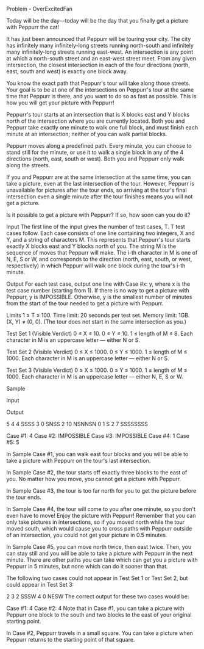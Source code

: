 Problem - OverExcitedFan


Today will be the day—today will be the day that you finally get a picture with Peppurr the cat!

It has just been announced that Peppurr will be touring your city. The city has infinitely many infinitely-long streets running north-south and infinitely many infinitely-long streets running east-west. An intersection is any point at which a north-south street and an east-west street meet. From any given intersection, the closest intersection in each of the four directions (north, east, south and west) is exactly one block away.

You know the exact path that Peppurr's tour will take along those streets. Your goal is to be at one of the intersections on Peppurr's tour at the same time that Peppurr is there, and you want to do so as fast as possible. This is how you will get your picture with Peppurr!

Peppurr's tour starts at an intersection that is X blocks east and Y blocks north of the intersection where you are currently located. Both you and Peppurr take exactly one minute to walk one full block, and must finish each minute at an intersection; neither of you can walk partial blocks.

Peppurr moves along a predefined path. Every minute, you can choose to stand still for the minute, or use it to walk a single block in any of the 4 directions (north, east, south or west). Both you and Peppurr only walk along the streets.

If you and Peppurr are at the same intersection at the same time, you can take a picture, even at the last intersection of the tour. However, Peppurr is unavailable for pictures after the tour ends, so arriving at the tour's final intersection even a single minute after the tour finishes means you will not get a picture.

Is it possible to get a picture with Peppurr? If so, how soon can you do it?

Input
The first line of the input gives the number of test cases, T. T test cases follow. Each case consists of one line containing two integers, X and Y, and a string of characters M. This represents that Peppurr's tour starts exactly X blocks east and Y blocks north of you. The string M is the sequence of moves that Peppurr will make. The i-th character in M is one of N, E, S or W, and corresponds to the direction (north, east, south, or west, respectively) in which Peppurr will walk one block during the tour's i-th minute.

Output
For each test case, output one line with Case #x: y, where x is the test case number (starting from 1). If there is no way to get a picture with Peppurr, y is IMPOSSIBLE. Otherwise, y is the smallest number of minutes from the start of the tour needed to get a picture with Peppurr.

Limits
1 ≤ T ≤ 100.
Time limit: 20 seconds per test set.
Memory limit: 1GB.
(X, Y) ≠ (0, 0). (The tour does not start in the same intersection as you.)

Test Set 1 (Visible Verdict)
0 ≤ X ≤ 10.
0 ≤ Y ≤ 10.
1 ≤ length of M ≤ 8.
Each character in M is an uppercase letter — either N or S.

Test Set 2 (Visible Verdict)
0 ≤ X ≤ 1000.
0 ≤ Y ≤ 1000.
1 ≤ length of M ≤ 1000.
Each character in M is an uppercase letter — either N or S.

Test Set 3 (Visible Verdict)
0 ≤ X ≤ 1000.
0 ≤ Y ≤ 1000.
1 ≤ length of M ≤ 1000.
Each character in M is an uppercase letter — either N, E, S or W.

Sample

Input
 	
Output
 
5
4 4 SSSS
3 0 SNSS
2 10 NSNNSN
0 1 S
2 7 SSSSSSSS

  
Case #1: 4
Case #2: IMPOSSIBLE
Case #3: IMPOSSIBLE
Case #4: 1
Case #5: 5

  
In Sample Case #1, you can walk east four blocks and you will be able to take a picture with Peppurr on the tour's last intersection.

In Sample Case #2, the tour starts off exactly three blocks to the east of you. No matter how you move, you cannot get a picture with Peppurr.

In Sample Case #3, the tour is too far north for you to get the picture before the tour ends.

In Sample Case #4, the tour will come to you after one minute, so you don't even have to move! Enjoy the picture with Peppurr! Remember that you can only take pictures in intersections, so if you moved north while the tour moved south, which would cause you to cross paths with Peppurr outside of an intersection, you could not get your picture in 0.5 minutes.

In Sample Case #5, you can move north twice, then east twice. Then, you can stay still and you will be able to take a picture with Peppurr in the next minute. There are other paths you can take which can get you a picture with Peppurr in 5 minutes, but none which can do it sooner than that.

The following two cases could not appear in Test Set 1 or Test Set 2, but could appear in Test Set 3:

2
3 2 SSSW
4 0 NESW
The correct output for these two cases would be:

Case #1: 4
Case #2: 4
Note that in Case #1, you can take a picture with Peppurr one block to the south and two blocks to the east of your original starting point.

In Case #2, Peppurr travels in a small square. You can take a picture when Peppurr returns to the starting point of that square.
